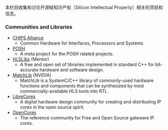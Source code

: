 本栏目收集和讨论开源硅知识产权（Silicon Intellectual Property）相关的项目和信息。

### Communities and Libraries
- [CHIPS Alliance](https://github.com/chipsalliance)
  - Common Hardware for Interfaces, Processors and Systems
- [POSH](https://github.com/aolofsson/POSH)
  - A meta project for the POSH related projects.
- [HLSLibs](https://hlslibs.org/) (Mentor)
  - A free and open set of libraries implemented in standard C++ for bit-accurate hardware and software design.
- [MatchLib](https://github.com/NVlabs/matchlib) (NVIDIA)
  - MatchLib is a SystemC/C++ library of commonly-used hardware functions and components that can be synthesized by most commercially-available HLS tools into RTL.
- [LibreCores](https://www.librecores.org/)
  - A digital hardware design community for creating and distributing IP cores in the open source spirit.
- [OpenCores](https://opencores.org/)
  - The reference community for Free and Open Source gateware IP cores.
